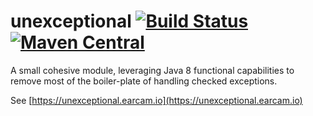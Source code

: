 # unexceptional [![Build Status](https://travis-ci.org/earcam/io.earcam.unexceptional.svg?branch=master)](https://travis-ci.org/earcam/io.earcam.unexceptional) [![Maven Central](https://maven-badges.herokuapp.com/maven-central/io.earcam/io.earcam.unexceptional/badge.svg)](https://maven-badges.herokuapp.com/maven-central/io.earcam/io.earcam.unexceptional)

A small cohesive module, leveraging Java 8 functional capabilities to remove most of the boiler-plate of handling checked exceptions.

See [https://unexceptional.earcam.io](https://unexceptional.earcam.io)
